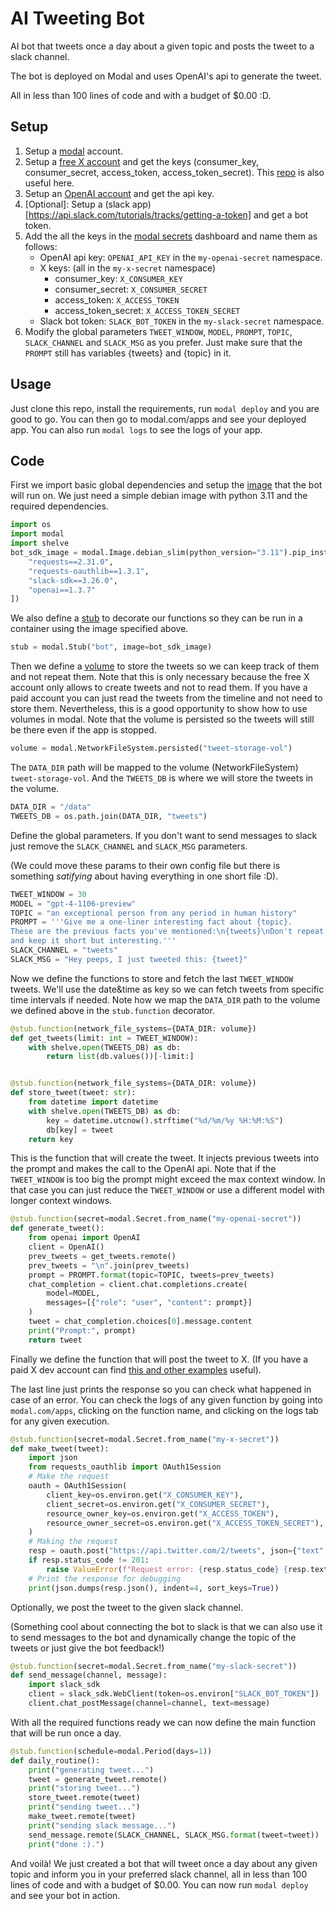 # AI Tweeting Bot
AI bot that tweets once a day about a given topic and posts the tweet to a slack channel.

The bot is deployed on Modal and uses OpenAI's api to generate the tweet.

All in less than 100 lines of code and with a budget of $0.00 :D.

## Setup
1. Setup a [modal](https://modal.com/) account.
2. Setup a [free X account](https://developer.twitter.com/en/portal/petition/essential/basic-info) and get the keys (consumer_key, consumer_secret, access_token, access_token_secret). This [repo](https://github.com/twitterdev/Twitter-API-v2-sample-code/tree/main) is also useful here.
4. Setup an [OpenAI account](https://platform.openai.com/signup) and get the api key.
5. [Optional]: Setup a (slack app)[https://api.slack.com/tutorials/tracks/getting-a-token] and get a bot token.
6. Add the all the keys in the [modal secrets](https://modal.com/docs/guide/secrets) dashboard and name them as follows:
    -  OpenAI api key: `OPENAI_API_KEY` in the `my-openai-secret` namespace.
    - X keys:  (all in the `my-x-secret` namespace)
        - consumer_key: `X_CONSUMER_KEY` 
        - consumer_secret: `X_CONSUMER_SECRET`
        - access_token: `X_ACCESS_TOKEN`
        - access_token_secret: `X_ACCESS_TOKEN_SECRET`
    - Slack bot token: `SLACK_BOT_TOKEN` in the `my-slack-secret` namespace.
7. Modify the global parameters `TWEET_WINDOW`, `MODEL`, `PROMPT`, `TOPIC`, `SLACK_CHANNEL` and `SLACK_MSG` as you prefer. Just make sure that the `PROMPT` still has variables {tweets} and {topic} in it.
## Usage
Just clone this repo, install the requirements, run `modal deploy` and you are good to go. You can then go to modal.com/apps and see your deployed app. You can also run `modal logs` to see the logs of your app.

## Code
First we import basic global dependencies and setup the [image](https://modal.com/docs/reference/modal.Image) that the bot will run on. We just need a simple debian image with python 3.11 and the required dependencies.
```python
import os
import modal
import shelve
bot_sdk_image = modal.Image.debian_slim(python_version="3.11").pip_install([
    "requests==2.31.0",
    "requests-oauthlib==1.3.1",
    "slack-sdk==3.26.0",
    "openai==1.3.7"
])
```

We also define a [stub](https://modal.com/docs/reference/modal.Stub) to decorate our functions so they can be run in a container using the image specified above.
```python
stub = modal.Stub("bot", image=bot_sdk_image)
```

Then we define a [volume](https://modal.com/docs/guide/network-file-systems) to store the tweets so we can keep track of them and not repeat them. Note that this is only necessary because the free X account only allows to create tweets and not to read them. If you have a paid account you can just read the tweets from the timeline and not need to store them. Nevertheless, this is a good opportunity to show how to use volumes in modal. Note that the volume is persisted so the tweets will still be there even if the app is stopped.

```python
volume = modal.NetworkFileSystem.persisted("tweet-storage-vol")
```

The `DATA_DIR` path will be mapped to the volume (NetworkFileSystem) `tweet-storage-vol`. And the `TWEETS_DB` is where we will store the tweets in the volume.

```python
DATA_DIR = "/data"
TWEETS_DB = os.path.join(DATA_DIR, "tweets")
```

Define the global parameters. If you don't want to send messages to slack just remove the `SLACK_CHANNEL` and `SLACK_MSG` parameters. 

(We could move these params to their own config file but there is something *satifying* about having everything in one short file :D).
```python
TWEET_WINDOW = 30
MODEL = "gpt-4-1106-preview"
TOPIC = "an exceptional person from any period in human history"
PROMPT = '''Give me a one-liner interesting fact about {topic}.
These are the previous facts you've mentioned:\n{tweets}\nDon't repeat yourself
and keep it short but interesting.'''
SLACK_CHANNEL = "tweets"
SLACK_MSG = "Hey peeps, I just tweeted this: {tweet}"
```

Now we define the functions to store and fetch the last `TWEET_WINDOW` tweets. We'll use the date&time as key so we can fetch tweets from specific time intervals if needed. Note how we map the `DATA_DIR` path to the volume we defined above in the `stub.function` decorator. 

```python
@stub.function(network_file_systems={DATA_DIR: volume})
def get_tweets(limit: int = TWEET_WINDOW):
    with shelve.open(TWEETS_DB) as db:
        return list(db.values())[-limit:]


@stub.function(network_file_systems={DATA_DIR: volume})
def store_tweet(tweet: str):
    from datetime import datetime
    with shelve.open(TWEETS_DB) as db:
        key = datetime.utcnow().strftime("%d/%m/%y %H:%M:%S")
        db[key] = tweet
    return key
```


This is the function that will create the tweet. It injects previous tweets into the prompt and makes the call to the OpenAI api. Note that if the `TWEET_WINDOW` is too big the prompt might exceed the max context window. In that case you can just reduce the `TWEET_WINDOW` or use a different model with longer context windows.

```python
@stub.function(secret=modal.Secret.from_name("my-openai-secret"))
def generate_tweet():
    from openai import OpenAI
    client = OpenAI()
    prev_tweets = get_tweets.remote()
    prev_tweets = "\n".join(prev_tweets)
    prompt = PROMPT.format(topic=TOPIC, tweets=prev_tweets)
    chat_completion = client.chat.completions.create(
        model=MODEL,
        messages=[{"role": "user", "content": prompt}]
    )
    tweet = chat_completion.choices[0].message.content
    print("Prompt:", prompt)
    return tweet
```

Finally we define the function that will post the tweet to X. (If you have a paid X dev account can find [this and other examples](https://github.com/twitterdev/Twitter-API-v2-sample-code/blob/main/Manage-Tweets/create_tweet.py) useful).

The last line just prints the response so you can check what happened in case of an error. You can check the logs of any given function by going into `modal.com/apps`, clicking on the function name, and clicking on the logs tab for any given execution.

```python
@stub.function(secret=modal.Secret.from_name("my-x-secret"))
def make_tweet(tweet):
    import json
    from requests_oauthlib import OAuth1Session
    # Make the request
    oauth = OAuth1Session(
        client_key=os.environ.get("X_CONSUMER_KEY"),
        client_secret=os.environ.get("X_CONSUMER_SECRET"),
        resource_owner_key=os.environ.get("X_ACCESS_TOKEN"),
        resource_owner_secret=os.environ.get("X_ACCESS_TOKEN_SECRET"),
    )
    # Making the request
    resp = oauth.post("https://api.twitter.com/2/tweets", json={"text": tweet})
    if resp.status_code != 201:
        raise ValueError(f"Request error: {resp.status_code} {resp.text}")
    # Print the response for debugging
    print(json.dumps(resp.json(), indent=4, sort_keys=True))
```

Optionally, we post the tweet to the given slack channel. 

(Something cool about connecting the bot to slack is that we can also use it to send messages to the bot and dynamically change the topic of the tweets or just give the bot feedback!)

```python
@stub.function(secret=modal.Secret.from_name("my-slack-secret"))
def send_message(channel, message):
    import slack_sdk
    client = slack_sdk.WebClient(token=os.environ["SLACK_BOT_TOKEN"])
    client.chat_postMessage(channel=channel, text=message)
```

With all the required functions ready we can now define the main function that will be run once a day.

```python
@stub.function(schedule=modal.Period(days=1))
def daily_routine():
    print("generating tweet...")
    tweet = generate_tweet.remote()
    print("storing tweet...")
    store_tweet.remote(tweet)
    print("sending tweet...")
    make_tweet.remote(tweet)
    print("sending slack message...")
    send_message.remote(SLACK_CHANNEL, SLACK_MSG.format(tweet=tweet))
    print("done :).")
```

And voilà! We just created a bot that will tweet once a day about any given topic and inform you in your preferred slack channel, all in less than 100 lines of code and with a budget of $0.00. You can now run `modal deploy` and see your bot in action.
